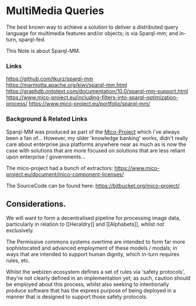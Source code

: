 # MultiMedia Queries

The best known way to achieve a solution to deliver a distributed query language for multimedia features and/or objects; is via Sparql-mm; and in-turn, sparql-fed.

This Note is about Sparql-MM.

### Links

https://github.com/tkurz/sparql-mm
https://marmotta.apache.org/kiwi/sparql-mm.html
https://graphdb.ontotext.com/documentation/10.0/sparql-mm-support.html
https://www.mico-project.eu/including-filters-into-sparql-optimization-process/
https://www.mico-project.eu/portfolio/sparql-mm/

### Background & Related Links
Sparql-MM was produced as part of the [Mico-Project](www.mico-project.eu) which i've always been a fan of... However, my older 'knowledge banking' works, didn't really care about enterprise java platforms anywhere near as much as is now the case with solutions that are more focused on solutions that are less reliant upon enterprise / governments... 

The mico-project had a bunch of extractors: 
https://www.mico-project.eu/document/mico-component-licenses/

The SourceCode can be found here: https://bitbucket.org/mico-project/

## Considerations.

We will want to form a decentralised pipeline for processing image data, particularly in relation to [[Heraldry]] and [[Alphabets]], whilst not exclusively.  

The Permissive commons systems overtime are intended to form far more sophistocated and advanced employment of these models  / modals; in ways that are intended to support human dignity, which in-turn requires rules, etc. 

Whilst the webizen ecosystem defines a set of rules via 'safety protocols', they're not clearly defined in an implementation yet; as such, caution should be employed about this process, whilst also seeking to intentionally produce software that has the express purpose of being deployed in a manner that is designed to support those safety protocols.

